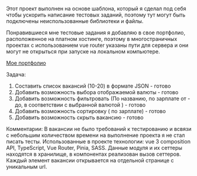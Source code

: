 Этот проект выполнен на основе шаблона, который я сделал под себя чтобы ускорить написание тестовых заданий, поэтому тут могут быть подключены неиспользованные библиотеки и файлы. 

Понравившиеся мне тестовые задания я добавляю в свое портфолио, расположенное на платном хостинге, поэтому в многостраничных проектах с использованием vue router указаны пути для сервера и они могут не открыться при запуске на локальном компьютере.

[Мое портфолио](https://insight-webstudio.ru/) 

Задача:
1) Составить список вакансий (10-20) в формате JSON - готово
2) Добавить возможность выбора отображаемой валюты - готово
3) Добавить возможность фильтровать (По названию, по зарплате от - до, в соответствии с выбранной валютой ) - готово
4) Добавить возможность сортировку ( по зарплате) - готово
5) Добавить возможность скрыть вакансию - готово

Комментарии:
В вакансии не было требований к тестированию и всвязи с небольшим количеством времени на выполнение проекта я не стал писать тесты.
Использованные в проекте технологии: vue 3 composition API, TypeScript, Vue Router, Pinia, SASS.
Данные модуля и их сеттеры находятся в хранилище, в компонентах реализован вызов сеттеров. 
Каждый элемент вакансии открывается на отдельной странице с уникальным url. 